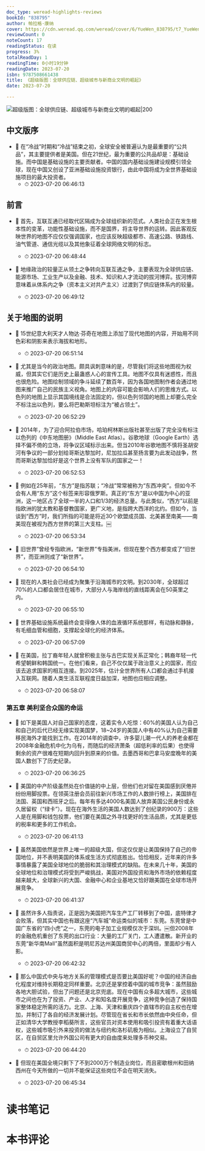 ```yaml
---
doc_type: weread-highlights-reviews
bookId: "838795"
author: 帕拉格·康纳
cover: https://cdn.weread.qq.com/weread/cover/6/YueWen_838795/t7_YueWen_838795.jpg
reviewCount: 0
noteCount: 17
readingStatus: 在读
progress: 3%
totalReadDay: 1
readingTime: 0小时19分钟
readingDate: 2023-07-20
isbn: 9787508661438
title: 《超级版图：全球供应链、超级城市与新商业文明的崛起》
date: 2023-07-20

---
```


![ 超级版图：全球供应链、超级城市与新商业文明的崛起|200](https://cdn.weread.qq.com/weread/cover/6/YueWen_838795/t7_YueWen_838795.jpg)


## 中文版序


- 📌 在“冷战”时期和“冷战”结束之初，全球安全被普遍认为是最重要的“公共品”，其主要提供者是美国。但在21世纪，最为重要的公共品却是：基础设施。而中国是基础设施的主要贡献者。中国的国内基础设施建设规模引领全球，现在中国又创设了亚洲基础设施投资银行，由此中国将成为全世界基础设施项目的最大投资者。 
    - ⏱ 2023-07-20 06:46:13 
## 前言


- 📌 首先，互联互通已经取代区隔成为全球组织新的范式。人类社会正在发生根本性的变革，功能性基础设施，而不是国界，将主导世界的运转。因此客观反映世界的地图不应仅仅强调国家，也应该反映超级都市、高速公路、铁路线、油气管道、通信光缆以及其他象征着全球网络文明的标志。 
    - ⏱ 2023-07-20 06:48:44 

- 📌 地缘政治的较量正从领土之争转向互联互通之争，主要表现为全球供应链、能源市场、工业生产以及金融、技术、知识和人才流动的拔河博弈。拔河博弈意味着从体系内之争（资本主义对共产主义）过渡到了供应链体系内的较量。 
    - ⏱ 2023-07-20 06:49:12 
## 关于地图的说明


- 📌 15世纪意大利天才人物达·芬奇在地图上添加了现代地图的内容，开始用不同色彩和阴影来表示海拔和地形。 
    - ⏱ 2023-07-20 06:51:14 

- 📌 尤其是当今的政治地图。颇具讽刺意味的是，尽管我们将这些地图视为权威，但其实它们是历史上最蛊惑人心的宣传工具。地图不仅具有迷惑性，而且也很危险。地图绘制领域的争斗延续了数百年，因为各国地图制作者会通过地图来推广自己的民族主义视角。地图上的内容可能会影响人们的思维方式。以色列的地图上显示其国境线是合法固定的，但以色列邻国的地图上却要么完全不标注出以色列，要么将巴勒斯坦标注为“被占领土”。 
    - ⏱ 2023-07-20 06:52:29 

- 📌 2014年，为了迎合阿拉伯市场，哈珀柯林斯出版社甚至出版了完全没有标注以色列的《中东地图册》（Middle East Atlas）。谷歌地球（Google Earth）选择不偏不倚的立场，将争议区域标示出来。但当2010年谷歌地图不慎将圣胡安河有争议的一部分划给哥斯达黎加时，尼加拉瓜甚至扬言要为此发动战争，然而哥斯达黎加恰好是这个世界上没有军队的国家之一！ 
    - ⏱ 2023-07-20 06:52:53 

- 📌 例如在25年前，“东方”是指苏联；“冷战”常常被称为“东西冲突”。但如今不会有人用“东方”这个标签来形容俄罗斯。真正的“东方”是以中国为中心的亚洲，这一地区占了全球一半的人口和1/3的经济总量。与此类似，“西方”以前是指欧洲的犹太教和基督教国家，更广义地，是指跨大西洋的北约。但如今，当谈到“西方”时，我们所指的可能是将近30个欧盟成员国、北美甚至南美——南美现在被视为西方世界的第三大支柱。￼ 
    - ⏱ 2023-07-20 06:53:34 

- 📌 旧世界”曾经专指欧洲，“新世界”专指美洲，但现在整个西方都变成了“旧世界”，而亚洲则成了“新世界”。 
    - ⏱ 2023-07-20 06:54:10 

- 📌 现在的人类社会已经成为聚集于沿海城市的文明。到2030年，全球超过70%的人口都会居住在城市，大部分人与海岸线的直线距离会在50英里之内。 
    - ⏱ 2023-07-20 06:55:10 

- 📌 世界基础设施系统最终会变得像人体的血液循环系统那样，有动脉和静脉，有毛细血管和细胞，支撑起全球化的经济体系。 
    - ⏱ 2023-07-20 06:57:09 

- 📌 在美国，拉丁裔年轻人就曾积极主张与古巴实现关系正常化；韩裔年轻一代希望朝鲜和韩国统一。在他们看来，自己不仅仅属于政治意义上的国家，而应该去追求国家的相互连接。到2025年，估计全世界所有人口都会通过手机接入互联网。随着人类生活互联程度日益加深，地图也应相应调整。 
    - ⏱ 2023-07-20 06:58:07 
### 第五章 美利坚合众国的命运


- 📌 如下是美国人对自己国家的态度，这着实令人吃惊：60%的美国人认为自己和自己的后代已经无缘实现美国梦，18~24岁的美国人中有40%认为自己需要移民海外才能找到工作。在2014年的调查中，许多婴儿潮一代人的养老金都在2008年金融危机中化为乌有，而随后的经济萧条（超低利率的后果）也使得剩余的资产很难在短期内回升到原来的价值。去墨西哥和巴拿马安度晚年的美国人数创下了历史纪录。 
    - ⏱ 2023-07-20 06:36:25 

- 📌 美国的中产阶级虽然处在价值链的中上层，但他们也对留在美国感到厌倦并纷纷用脚投票。在领英注册会员前往新兴市场工作的人数排行榜上，美国排在法国、英国和西班牙之后。每年有多达4000名美国人放弃美国公民身份或永久居留权（“绿卡”）。现在在海外生活的美国人数达到了创纪录的900万：这些人是在用脚和钱包投票，他们要在美国之外寻找更好的生活品质，尤其是更低的税率和更多的工作机会。 
    - ⏱ 2023-07-20 06:41:13 

- 📌 虽然美国依然是世界上唯一的超级大国，但这仅仅是让美国保持了自己的帝国地位，并不表明美国的体系或生活方式彻底胜出。恰恰相反，近年来的许多事情暴露了美国全球地位的脆弱和其治理模式的缺陷。在未来几十年，美国的全球地位和治理模式将受到严峻挑战，美国对外国投资和海外市场的依赖程度越来越大，全球新兴的大国、金融中心和企业基地又恰好跟美国在全球市场开展竞争。 
    - ⏱ 2023-07-20 06:41:37 

- 📌 虽然许多人指责说，正是因为美国把汽车生产工厂转移到了中国，底特律才会败落，但其实中国也有跟这座“汽车城”命运类似的城市：东莞。东莞曾是中国广东省的“四小虎”之一，东莞的电子加工业规模仅次于深圳。￼但2008年的金融危机重创了东莞的出口行业：大量的工厂关门，工人遭遣散。新开业的东莞“新华南Mall”虽然面积是明尼苏达州美国商贸中心的两倍，里面却少有人影。 
    - ⏱ 2023-07-20 06:42:32 

- 📌 那么中国式中央与地方关系的管理模式是否要比美国好呢？中国的经济自由化程度对维持长期稳定同样重要。北京还是掌控着中国的城市竞争：虽然鼓励各地大胆试验，但出了问题还是北京兜底。现在中国有众多超大城市，这些城市之间也在为了投资、产业、人才和知名度开展竞争，这种竞争创造了保持国家整体稳定所需的活力。北京、上海、天津和重庆四个直辖市的自主权也在增加，并制订了各自的经济发展计划。尽管现在省长和市长依然由中央任命，但正如清华大学教授李稻葵所言，这些官员对资本使用和吸引投资有着重大话语权，这些城市吸引外来投资的做法与纽约和洛杉矶极为相似。上海设立了自贸区，在自贸区里允许外国公司有更大的自由度来处理多币种交易。 
    - ⏱ 2023-07-20 06:44:20 

- 📌 但现在美国全境只剩下了不到2000万个制造业岗位，而且密歇根州和田纳西州在今天所做的一切并不能保证这些岗位不会在明天消失。 
    - ⏱ 2023-07-20 06:45:34 

# 读书笔记


# 本书评论
